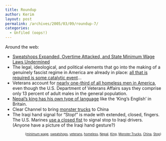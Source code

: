 ```yaml
---
title: Roundup
author: Kerim
layout: post
permalink: /archives/2005/03/09/roundup-7/
categories:
  - Unfiled (oops!)
---
```

Around the web:

  * <a href="http://www.nathannewman.org/laborblog/archive/002263.shtml" onclick="_gaq.push(['_trackEvent', 'outbound-article', 'http://www.nathannewman.org/laborblog/archive/002263.shtml', 'Sweatshops Expanded, Overtime Attacked, and State Minimum Wage Laws Undermined']);" >Sweatshops Expanded, Overtime Attacked, and State Minimum Wage Laws Undermined</a>
  * The legal, ideological, and political elements that go into the making of a genuinely fascist regime in America are already in place: <a href="http://antiwar.printthis.clickability.com/pt/cpt?action=cpt&#038;title=A+Fascist+America-+by+Justin+Raimondo&#038;expire=&#038;urlID=13433205&#038;fb=Y&#038;url=http%3A%2F%2Fwww.antiwar.com%2Fjustin%2F%3Farticleid%3D5070&#038;partnerID=16" onclick="_gaq.push(['_trackEvent', 'outbound-article', 'http://antiwar.printthis.clickability.com/pt/cpt?action=cpt&title=A+Fascist+America-+by+Justin+Raimondo&expire=&urlID=13433205&fb=Y&url=http%3A%2F%2Fwww.antiwar.com%2Fjustin%2F%3Farticleid%3D5070&partnerID=16', 'all that is required is some catalytic event']);" >all that is required is some catalytic event</a>&#8230;
  * Veterans account for <a href="http://apnews.myway.com/article/20050228/D88HL2N80.html" onclick="_gaq.push(['_trackEvent', 'outbound-article', 'http://apnews.myway.com/article/20050228/D88HL2N80.html', 'nearly one-third of all homeless men in America']);" >nearly one-third of all homeless men in America</a>, even though the U.S. Department of Veterans Affairs says they comprise only 13 percent of adult males in the general population.
  * <a href="http://www.languagehat.com/archives/001780.php" onclick="_gaq.push(['_trackEvent', 'outbound-article', 'http://www.languagehat.com/archives/001780.php', 'Nepal’s king has his own type of language']);" >Nepal’s king has his own type of language</a> like the ‘King’s English’ in Britain.
  * Clear Channel to bring <a href="http://www.danwei.org/archives/001348.html" onclick="_gaq.push(['_trackEvent', 'outbound-article', 'http://www.danwei.org/archives/001348.html', 'monster trucks']);" >monster trucks</a> to China
  * The Iraqi hand signal for &#8220;Stop!&#8221; is made with extended, closed, fingers. The U.S. Marines <a href="http://www.npr.org/templates/story/story.php?storyId=4528188" onclick="_gaq.push(['_trackEvent', 'outbound-article', 'http://www.npr.org/templates/story/story.php?storyId=4528188', 'use a closed fist']);" >use a closed fist</a> to signal stop to Iraqi drivers. (Anyone have a picture of the Iraqi hand gesture?)

<div style="text-align:right;">
  <span style="font-size:x-small;">{<a href="http://technorati.com/tag/minimum wage" onclick="_gaq.push(['_trackEvent', 'outbound-article', 'http://technorati.com/tag/minimum wage', 'minimum wage']);"  rel="tag">minimum wage</a>, <a href="http://technorati.com/tag/sweatshops" onclick="_gaq.push(['_trackEvent', 'outbound-article', 'http://technorati.com/tag/sweatshops', 'sweatshops']);"  rel="tag">sweatshops</a>, <a href="http://technorati.com/tag/veterans" onclick="_gaq.push(['_trackEvent', 'outbound-article', 'http://technorati.com/tag/veterans', 'veterans']);"  rel="tag">veterans</a>, <a href="http://technorati.com/tag/homeless" onclick="_gaq.push(['_trackEvent', 'outbound-article', 'http://technorati.com/tag/homeless', 'homeless']);"  rel="tag">homeless</a>, <a href="http://technorati.com/tag/Nepal" onclick="_gaq.push(['_trackEvent', 'outbound-article', 'http://technorati.com/tag/Nepal', 'Nepal']);"  rel="tag">Nepal</a>, <a href="http://technorati.com/tag/King" onclick="_gaq.push(['_trackEvent', 'outbound-article', 'http://technorati.com/tag/King', 'King']);"  rel="tag">King</a>, <a href="http://technorati.com/tag/Monster Trucks" onclick="_gaq.push(['_trackEvent', 'outbound-article', 'http://technorati.com/tag/Monster Trucks', 'Monster Trucks']);"  rel="tag">Monster Trucks</a>, <a href="http://technorati.com/tag/China" onclick="_gaq.push(['_trackEvent', 'outbound-article', 'http://technorati.com/tag/China', 'China']);"  rel="tag">China</a>, <a href="http://technorati.com/tag/Stop" onclick="_gaq.push(['_trackEvent', 'outbound-article', 'http://technorati.com/tag/Stop', 'Stop']);"  rel="tag">Stop</a>}</span>


